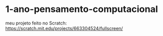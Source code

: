 # 1-ano-pensamento-computacional

meu projeto feito no Scratch: https://scratch.mit.edu/projects/663304524/fullscreen/
